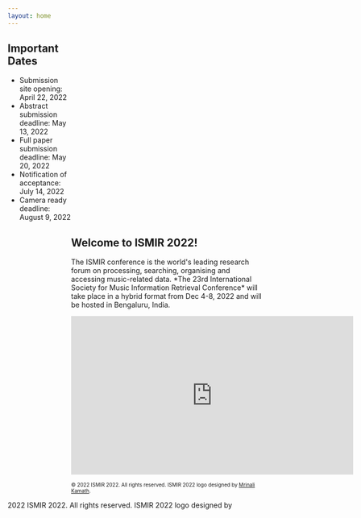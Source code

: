 ```yaml
---
layout: home
---
```

<div class="w3-sidebar w3-bar-block" style="width:25%">
<h2> Important Dates</h2>
<ul>
<li> Submission site opening: April 22, 2022 </li>
<li> Abstract submission deadline: May 13, 2022 </li>
<li> Full paper submission deadline: May 20, 2022 </li>
<li> Notification of acceptance: July 14, 2022 </li>
<li> Camera ready deadline: August 9, 2022 </li>
</ul>
</div>

<div style="margin-left:25%">
<h2> Welcome to ISMIR 2022! </h2>
<p>The ISMIR conference is the world's leading research forum on processing, searching, organising and accessing music-related data. *The 23rd International Society for Music Information Retrieval Conference* will take place in a hybrid format from Dec 4-8, 2022 and will be hosted in Bengaluru, India.</p>

<p align="center"><iframe width="560" height="315" src="https://www.youtube.com/embed/F1mYxLbYHfg" title="YouTube video player" frameborder="0" allow="accelerometer; autoplay; clipboard-write; encrypted-media; gyroscope; picture-in-picture" allowfullscreen></iframe></p>


<p> <font size="-2"> &copy; 2022 ISMIR 2022. All rights reserved. ISMIR 2022 logo designed by <a href="https://mrinali.co/">Mrinali Kamath</a>.</font></p>
</div>

2022 ISMIR 2022. All rights reserved. ISMIR 2022 logo designed by
